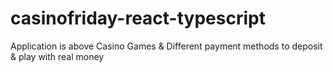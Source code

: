 # casinofriday-react-typescript
Application is above Casino Games &amp; Different payment methods to deposit &amp; play with real money
